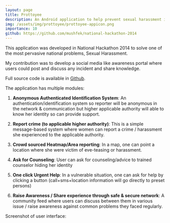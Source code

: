 ```yaml
---
layout: page
title: Prottoyee
description: An Android application to help prevent sexual harassment in Bangladesh
img: /assets/img/prottoyee/prottoyee-appicon.png
importance: 10
github: https://github.com/mushfek/national-hackathon-2014
---
```


This application was developed in National Hackathon 2014 to solve one of the most pervasive national problems, Sexual Harassment.

My contribution was to develop a social media like awareness portal where users could post and discuss any incident and share knowledge.

Full source code is available in [Github](https://github.com/mushfek/national-hackathon-2014).

The application has multiple modules:
1. **Anonymous Authenticated Identification System**: An authentication/identification system so reporter will be anonymous in the network & communication but higher applicable authority will able to know her identity so can provide support.

2. **Report crime (to applicable higher authority)**: This is a simple message-based system where women can report a crime / harassment she experienced to the applicable authority.

3. **Crowd sourced Heatmap/Area reporting**: In a map, one can point a location where she were victim of eve-teasing or harassment.

4. **Ask for Counseling**: User can ask for counseling/advice to trained counselor hiding her identity

5. **One click Urgent Help**: In a vulnerable situation, one can ask for help by clicking a button (call+sms+location information will go directly to preset persons)
 
6. **Raise Awareness / Share experience through safe & secure network**: A community feed where users can discuss between them in various issue / raise awareness against common problems they faced regularly. 

Screenshot of user interface:
<div class="row">
    <div class="col-sm mt-3 mt-md-0">
        <img class="img-fluid rounded z-depth-1" src="{{ '/assets/img/prottoyee/1splash_page-18.png' | relative_url }}" alt="" title="example image"/>
    </div>
    <div class="col-sm mt-3 mt-md-0">
        <img class="img-fluid rounded z-depth-1" src="{{ '/assets/img/prottoyee/2login_page-01.png' | relative_url }}" alt="" title="example image"/>
    </div>
    <div class="col-sm mt-3 mt-md-0">
        <img class="img-fluid rounded z-depth-1" src="{{ '/assets/img/prottoyee/3features.png' | relative_url }}" alt="" title="example image"/>
    </div>
    <div class="col-sm mt-3 mt-md-0">
        <img class="img-fluid rounded z-depth-1" src="{{ '/assets/img/prottoyee/4emergency_help-07.png' | relative_url }}" alt="" title="example image"/>
    </div>
</div>

<div class="row">
    <div class="col-sm mt-3 mt-md-0">
        <img class="img-fluid rounded z-depth-1" src="{{ '/assets/img/prottoyee/5crime_report.png' | relative_url }}" alt="" title="example image"/>
    </div>
    <div class="col-sm mt-3 mt-md-0">
        <img class="img-fluid rounded z-depth-1" src="{{ '/assets/img/prottoyee/6crime_report.png' | relative_url }}" alt="" title="example image"/>
    </div>
    <div class="col-sm mt-3 mt-md-0">
        <img class="img-fluid rounded z-depth-1" src="{{ '/assets/img/prottoyee/7counselling.png' | relative_url }}" alt="" title="example image"/>
    </div>
    <div class="col-sm mt-3 mt-md-0">
        <img class="img-fluid rounded z-depth-1" src="{{ '/assets/img/prottoyee/8counselling.png' | relative_url }}" alt="" title="example image"/>
    </div>
</div>

<div class="row">
    <div class="col-sm mt-3 mt-md-0">
        <img class="img-fluid rounded z-depth-1" src="{{ '/assets/img/prottoyee/9heat-map.png' | relative_url }}" alt="" title="example image"/>
    </div>
    <div class="col-sm mt-3 mt-md-0">
        <img class="img-fluid rounded z-depth-1" src="{{ '/assets/img/prottoyee/10heat-map.png' | relative_url }}" alt="" title="example image"/>
    </div>
</div>
